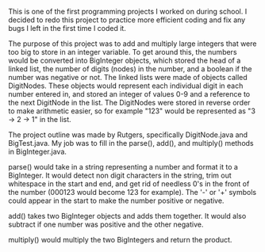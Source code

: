 This is one of the first programming projects I worked on during school. I decided to redo this project to practice more efficient coding and fix any bugs I left in the first
time I coded it. 

The purpose of this project was to add and multiply large integers that were too big to store in an integer variable. To get around this, the numbers would be converted into
BigInteger objects, which stored the head of a linked list, the number of digits (nodes) in the number, and a boolean if the number was negative or not. The linked lists were
made of objects called DigitNodes. These objects would represent each individual digit in each number entered in, and stored an integer of values 0-9 and a reference to the next
DigitNode in the list. The DigitNodes were stored in reverse order to make arithmetic easier, so for example "123" would be represented as "3 -> 2 -> 1" in the list. 

The project outline was made by Rutgers, specifically DigitNode.java and BigTest.java. My job was to fill in the parse(), add(), and multiply() methods in BigInteger.java. 

parse() would take in a string representing a number and format it to a BigInteger. It would detect non digit characters in the string, trim out whitespace in the start and end,
and get rid of needless 0's in the front of the number (000123 would become 123 for example). The '-' or '+' symbols could appear in the start to make the number positive or 
negative.

add() takes two BigInteger objects and adds them together. It would also subtract if one number was positive and the other negative. 

multiply() would multiply the two BigIntegers and return the product.
